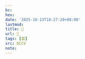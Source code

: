 ```yaml
---
bc:
hex:
date: '2025-10-13T10:27:20+08:00'
lastmod:
title: 􃀑
url: 􃀑
tags: [茲]
src: DCCV
note:
---
```


